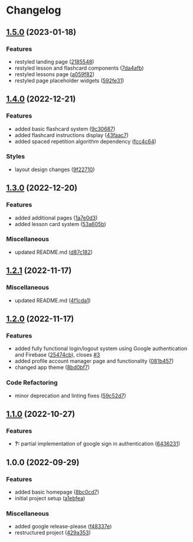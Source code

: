 # Changelog

## [1.5.0](https://github.com/SethCohen/ASL/compare/v1.4.0...v1.5.0) (2023-01-18)


### Features

* restyled landing page ([2185548](https://github.com/SethCohen/ASL/commit/2185548af942697dae0bba0b1bb091888a3581b7))
* restyled lesson and flashcard components ([7da4afb](https://github.com/SethCohen/ASL/commit/7da4afbc2ea2da33ec6ad699f017325b9d228e27))
* restyled lessons page ([a059f82](https://github.com/SethCohen/ASL/commit/a059f8299580857f53ff1c0e55fb40c2bb17c200))
* restyled page placeholder widgets ([592fe31](https://github.com/SethCohen/ASL/commit/592fe31cb5bae72f2db5f6a44dc738d74f39299a))

## [1.4.0](https://github.com/SethCohen/ASL/compare/v1.3.0...v1.4.0) (2022-12-21)


### Features

* added basic flashcard system ([9c30687](https://github.com/SethCohen/ASL/commit/9c30687bf9e8cbe69e49ed68149c6fd6b14c48dc))
* added flashcard instructions display ([43faac7](https://github.com/SethCohen/ASL/commit/43faac7da02d3e15c19c937891aae36de8a98b07))
* added spaced repetition algorithm dependency ([fcc4c64](https://github.com/SethCohen/ASL/commit/fcc4c643229b2190607a20249c3d2eee495fd73f))


### Styles

* layout design changes ([9f22710](https://github.com/SethCohen/ASL/commit/9f2271014d0eeb543856a20187373293a2ca75c5))

## [1.3.0](https://github.com/SethCohen/ASL/compare/v1.2.1...v1.3.0) (2022-12-20)


### Features

* added additional pages ([1a7e0d3](https://github.com/SethCohen/ASL/commit/1a7e0d379d9bcc3e1c219dc467ae67a172a30cb3))
* added lesson card system ([53a605b](https://github.com/SethCohen/ASL/commit/53a605bfff62831fb93607e0a5864a2661076e26))


### Miscellaneous

* updated README.md ([d87c182](https://github.com/SethCohen/ASL/commit/d87c182cb09d577261986cac97599d008d6615a8))

## [1.2.1](https://github.com/SethCohen/ASL/compare/v1.2.0...v1.2.1) (2022-11-17)


### Miscellaneous

* updated README.md ([4f1cda1](https://github.com/SethCohen/ASL/commit/4f1cda17b3c78d2e3d0d9ae32ddbe9db16e773fd))

## [1.2.0](https://github.com/SethCohen/ASL/compare/v1.1.0...v1.2.0) (2022-11-17)


### Features

* added fully functional login/logout system using Google authentication and Firebase ([25474cb](https://github.com/SethCohen/ASL/commit/25474cbae7de97c1a1ee3e658a58785580420e68)), closes [#3](https://github.com/SethCohen/ASL/issues/3)
* added profile account manager page and functionality ([081b457](https://github.com/SethCohen/ASL/commit/081b45775133520d92daa088b34b625329a7a0d3))
* changed app theme ([8bd0bf7](https://github.com/SethCohen/ASL/commit/8bd0bf7c8e9689909675955bc0b311e5d760b3cd))


### Code Refactoring

* minor deprecation and linting fixes ([59c52d7](https://github.com/SethCohen/ASL/commit/59c52d7e4e25a58c64cffb9d816f5735304b12ce))

## [1.1.0](https://github.com/SethCohen/ASL/compare/v1.0.0...v1.1.0) (2022-10-27)


### Features

* **?:** partial implementation of google sign in authentication ([6436231](https://github.com/SethCohen/ASL/commit/6436231d3de8312a95616bfafd6fa32e74872e50))

## 1.0.0 (2022-09-29)


### Features

* added basic homepage ([8bc0cd7](https://github.com/SethCohen/ASL/commit/8bc0cd75344948c0ac6aa8aaa9e014891725d8d3))
* initial project setup ([a1ebfea](https://github.com/SethCohen/ASL/commit/a1ebfea9b703835f08777ecbb369662ab40c0b6e))


### Miscellaneous

* added google release-please ([f48337e](https://github.com/SethCohen/ASL/commit/f48337ec8bac3feae32ef159cb19aa1324e872af))
* restructured project ([429a353](https://github.com/SethCohen/ASL/commit/429a3530a873a2e4771a4ec1255bf1f45cb5b69f))
